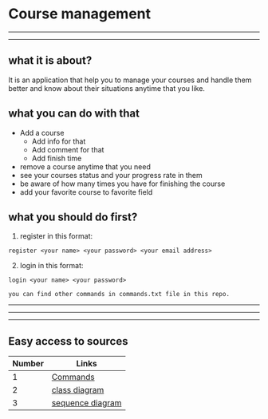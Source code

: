 # Course management
___
___
## what it is about?
It is an application that help you to manage your courses and handle them better and know about their situations anytime that you like.
## what you can do with that
+ Add a course
   + Add info for that
   + Add comment for that
   + Add finish time
+ remove a course anytime that you need
+ see your courses status and your progress rate in them
+ be aware of how many times you have for finishing the course
+ add your favorite course to favorite field
## what you should do first?
1. register in this format:
```
register <your name> <your password> <your email address>
```
2. login in this format:
```
login <your name> <your password>
```
`you can find other commands in commands.txt file in this repo.`
***
***
***
## Easy access to sources
| Number | Links |
| ------ | ----------- |
| 1 |           [Commands](https://github.com/pedramAzarhoosh/Course-management/blob/main/commands.txt)         |
| 2 | [class diagram](https://github.com/pedramAzarhoosh/Course-management/blob/main/classDiagram.pdf) |
| 3 | [sequence diagram](https://github.com/pedramAzarhoosh/Course-management/blob/main/sequenceDiagram.zip) |

